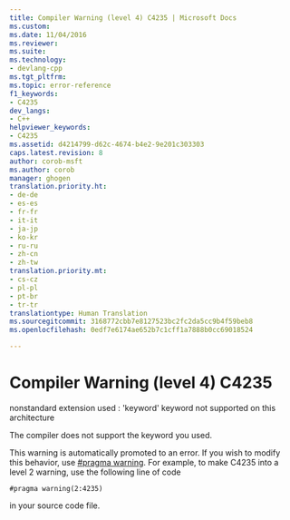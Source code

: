 ```yaml
---
title: Compiler Warning (level 4) C4235 | Microsoft Docs
ms.custom: 
ms.date: 11/04/2016
ms.reviewer: 
ms.suite: 
ms.technology:
- devlang-cpp
ms.tgt_pltfrm: 
ms.topic: error-reference
f1_keywords:
- C4235
dev_langs:
- C++
helpviewer_keywords:
- C4235
ms.assetid: d4214799-d62c-4674-b4e2-9e201c303303
caps.latest.revision: 8
author: corob-msft
ms.author: corob
manager: ghogen
translation.priority.ht:
- de-de
- es-es
- fr-fr
- it-it
- ja-jp
- ko-kr
- ru-ru
- zh-cn
- zh-tw
translation.priority.mt:
- cs-cz
- pl-pl
- pt-br
- tr-tr
translationtype: Human Translation
ms.sourcegitcommit: 3168772cbb7e8127523bc2fc2da5cc9b4f59beb8
ms.openlocfilehash: 0edf7e6174ae652b7c1cff1a7888b0cc69018524

---
```

# Compiler Warning (level 4) C4235
nonstandard extension used : 'keyword' keyword not supported on this architecture  
  
 The compiler does not support the keyword you used.  
  
 This warning is automatically promoted to an error. If you wish to modify this behavior, use [#pragma warning](../../preprocessor/warning.md). For example, to make C4235 into a level 2 warning, use the following line of code  
  
```  
#pragma warning(2:4235)  
```  
  
 in your source code file.


<!--HONumber=Jan17_HO2-->


